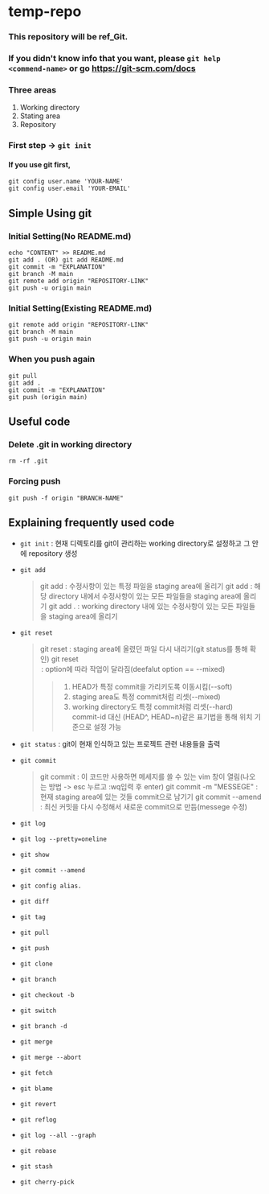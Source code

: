 # temp-repo
### This repository will be ref_Git.
### If you didn't know info that you want, please `git help <commend-name>` or go https://git-scm.com/docs
### Three areas
1. Working directory
2. Stating area
3. Repository

### First step -> ` git init `

#### If you use git first,
```
git config user.name 'YOUR-NAME'
git config user.email 'YOUR-EMAIL'
```
## Simple Using git
### Initial Setting(No README.md)
```
echo "CONTENT" >> README.md
git add . (OR) git add README.md
git commit -m "EXPLANATION"
git branch -M main
git remote add origin "REPOSITORY-LINK"
git push -u origin main
```

### Initial Setting(Existing README.md)
```
git remote add origin "REPOSITORY-LINK"
git branch -M main
git push -u origin main
```

### When you push again
```
git pull
git add .
git commit -m "EXPLANATION"
git push (origin main)
```


## Useful code
### Delete .git in working directory
`rm -rf .git`

### Forcing push
`git push -f origin "BRANCH-NAME"`

###  


## Explaining frequently used code
* `git init` : 현재 디렉토리를 git이 관리하는 working directory로 설정하고 그 안에 repository 생성

* `git add`
  > git add <file-name> : 수정사항이 있는 특정 파일을 staging area에 올리기
  > git add <directory-name> : 해당 directory 내에서 수정사항이 있는 모든 파일들을 staging area에 올리기
  > git add . : working directory 내에 있는 수정사항이 있는 모든 파일들을 staging area에 올리기

* `git reset`
  > git reset <file-name> : staging area에 올렸던 파일 다시 내리기(git status를 통해 확인)
  > git reset <option> <commit-id> : option에 따라 작업이 달라짐(deefalut option == --mixed)
  > > 1. HEAD가 특정 commit을 가리키도록 이동시킴(--soft)
  > > 2. staging area도 특정 commit처럼 리셋(--mixed)
  > > 3. working directory도 특정 commit처럼 리셋(--hard)
  > > commit-id 대신 (HEAD^, HEAD~n)같은 표기법을 통해 위치 기준으로 설정 가능
* `git status` : git이 현재 인식하고 있는 프로젝트 관련 내용들을 출력
* `git commit`
  > git commit : 이 코드만 사용하면 메세지를 쓸 수 있는 vim 창이 열림(나오는 방법 -> esc 누르고 :wq입력 후 enter)
  > git commit -m "MESSEGE" : 현재 staging area에 있는 것들 commit으로 남기기
  > git commit --amend : 최신 커밋을 다시 수정해서 새로운 commit으로 만듬(messege 수정)
* `git log`
* `git log --pretty=oneline`
* `git show`
* `git commit --amend`
* `git config alias.`
* `git diff`
* `git tag`
* `git pull`
* `git push`
* `git clone`
* `git branch`
* `git checkout -b`
* `git switch`
* `git branch -d`
* `git merge`
* `git merge --abort`
* `git fetch`
* `git blame`
* `git revert`
* `git reflog`
* `git log --all --graph`
* `git rebase`
* `git stash`
* `git cherry-pick`
